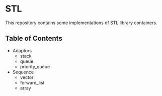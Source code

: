 # STL

This repository contains some implementations of STL library containers.

## Table of Contents

- Adaptors
	- stack
	- queue
	- priority_queue
- Sequence
	- vector
	- forward_list
	- array
